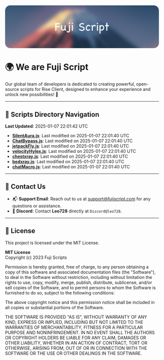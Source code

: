 ![Banner](.github/b.webp)

# 🌍 **We are Fuji Script**

Our global team of developers is dedicated to creating powerful, open-source scripts for Rise Client, designed to enhance your experience and unlock new possibilities! 🌟

---
<!-- SCRIPTS_NAVIGATION_START -->
## 📂 **Scripts Directory Navigation**

**Last Updated**: 2025-01-07 22:01:42 UTC

- **[SilentAura.js](scripts/SilentAura.js)**: Last modified on 2025-01-07 22:01:40 UTC
- **[ChatBypass.js](scripts/ChatBypass.js)**: Last modified on 2025-01-07 22:01:40 UTC
- **[jetpackFly.js](scripts/jetpackFly.js)**: Last modified on 2025-01-07 22:01:40 UTC
- **[velocityHylex.js](scripts/velocityHylex.js)**: Last modified on 2025-01-07 22:01:40 UTC
- **[chestxray.js](scripts/chestxray.js)**: Last modified on 2025-01-07 22:01:40 UTC
- **[bedxray.js](scripts/bedxray.js)**: Last modified on 2025-01-07 22:01:40 UTC
- **[chatMacro.js](scripts/chatMacro.js)**: Last modified on 2025-01-07 22:01:40 UTC

<!-- SCRIPTS_NAVIGATION_END -->

---

## 💬 **Contact Us**  
- 📬 **Support Email**: Reach out to us at [support@fujiscript.com](mailto:support@fujiscript.com) for any questions or assistance.  
- 💬 **Discord**: Contact **Leo728** directly at `Discord@leo728`.

---

## 📜 **License**

This project is licensed under the MIT License.  

**MIT License**  
Copyright (c) 2023 Fuji Scripts  

Permission is hereby granted, free of charge, to any person obtaining a copy of this software and associated documentation files (the "Software"), to deal in the Software without restriction, including without limitation the rights to use, copy, modify, merge, publish, distribute, sublicense, and/or sell copies of the Software, and to permit persons to whom the Software is furnished to do so, subject to the following conditions:  

The above copyright notice and this permission notice shall be included in all copies or substantial portions of the Software.  

THE SOFTWARE IS PROVIDED "AS IS", WITHOUT WARRANTY OF ANY KIND, EXPRESS OR IMPLIED, INCLUDING BUT NOT LIMITED TO THE WARRANTIES OF MERCHANTABILITY, FITNESS FOR A PARTICULAR PURPOSE AND NONINFRINGEMENT. IN NO EVENT SHALL THE AUTHORS OR COPYRIGHT HOLDERS BE LIABLE FOR ANY CLAIM, DAMAGES OR OTHER LIABILITY, WHETHER IN AN ACTION OF CONTRACT, TORT OR OTHERWISE, ARISING FROM, OUT OF OR IN CONNECTION WITH THE SOFTWARE OR THE USE OR OTHER DEALINGS IN THE SOFTWARE.  
